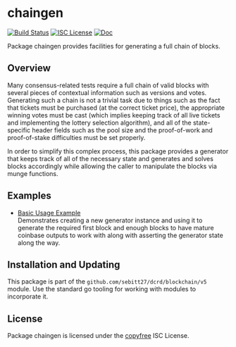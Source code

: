 chaingen
========

[![Build Status](https://github.com/sebitt27/dcrd/workflows/Build%20and%20Test/badge.svg)](https://github.com/sebitt27/dcrd/actions)
[![ISC License](https://img.shields.io/badge/license-ISC-blue.svg)](http://copyfree.org)
[![Doc](https://img.shields.io/badge/doc-reference-blue.svg)](https://pkg.go.dev/github.com/sebitt27/dcrd/blockchain/v5/chaingen)

Package chaingen provides facilities for generating a full chain of blocks.

## Overview

Many consensus-related tests require a full chain of valid blocks with several
pieces of contextual information such as versions and votes.  Generating such a
chain is not a trivial task due to things such as the fact that tickets must be
purchased (at the correct ticket price), the appropriate winning votes must be
cast (which implies keeping track of all live tickets and implementing the
lottery selection algorithm), and all of the state-specific header fields such
as the pool size and the proof-of-work and proof-of-stake difficulties must be
set properly.

In order to simplify this complex process, this package provides a generator
that keeps track of all of the necessary state and generates and solves blocks
accordingly while allowing the caller to manipulate the blocks via munge
functions.

## Examples

* [Basic Usage Example](https://pkg.go.dev/github.com/sebitt27/dcrd/blockchain/v3/chaingen#example-package-BasicUsage)  
  Demonstrates creating a new generator instance and using it to generate the
  required first block and enough blocks to have mature coinbase outputs to
  work with along with asserting the generator state along the way.

## Installation and Updating

This package is part of the `github.com/sebitt27/dcrd/blockchain/v5` module.  Use
the standard go tooling for working with modules to incorporate it.

## License

Package chaingen is licensed under the [copyfree](http://copyfree.org) ISC
License.
